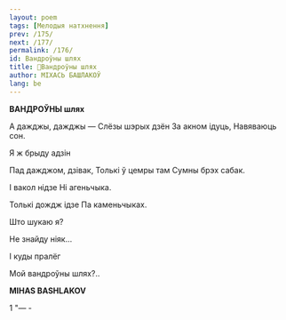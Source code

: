 ```yaml
---
layout: poem
tags: [Мелодыя натхнення]
prev: /175/
next: /177/
permalink: /176/
id: Вандроўны шлях
title: 🚧Вандроўны шлях
author: МІХАСЬ БАШЛАКОЎ
lang: be
---
```



 
**ВАНДРОЎНЫ шлях**

А дажджы, дажджы — Слёзы шэрых дзён За акном ідуць, Навяваюць сон.

Я ж брыду адзін

Пад дажджом, дзівак, Толькі ў цемры там Сумны брэх сабак.

I вакол нідзе Hi агеньчыка.

Толькі дождж ідзе Па каменьчыках.

Што шукаю я?

He знайду ніяк...

I куды пралёг

Мой вандроўны шлях?..

**MIHAS BASHLAKOV**

1  "— -
